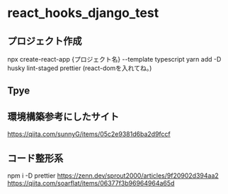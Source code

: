 # react_hooks_django_test



## プロジェクト作成
npx create-react-app {プロジェクト名} --template typescript
yarn add -D husky lint-staged prettier
(react-domを入れてね。)



## Tpye

## 環境構築参考にしたサイト
https://qiita.com/sunnyG/items/05c2e9381d6ba2d9fccf


## コード整形系
npm i -D prettier
https://zenn.dev/sprout2000/articles/9f20902d394aa2
https://qiita.com/soarflat/items/06377f3b96964964a65d